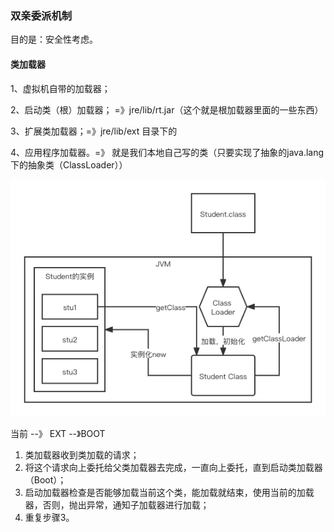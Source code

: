 ### 双亲委派机制

目的是：安全性考虑。

#### 类加载器

1、虚拟机自带的加载器； 

2、启动类（根）加载器； =》jre/lib/rt.jar（这个就是根加载器里面的一些东西）

3、扩展类加载器；=》jre/lib/ext 目录下的

4、应用程序加载器。=》 就是我们本地自己写的类（只要实现了抽象的java.lang下的抽象类（ClassLoader））

![类加载器](Untitled.assets/类加载器.png)



当前 --》 EXT --》BOOT

1. 类加载器收到类加载的请求；
2. 将这个请求向上委托给父类加载器去完成，一直向上委托，直到启动类加载器（Boot）；
3. 启动加载器检查是否能够加载当前这个类，能加载就结束，使用当前的加载器，否则，抛出异常，通知子加载器进行加载；
4. 重复步骤3。

